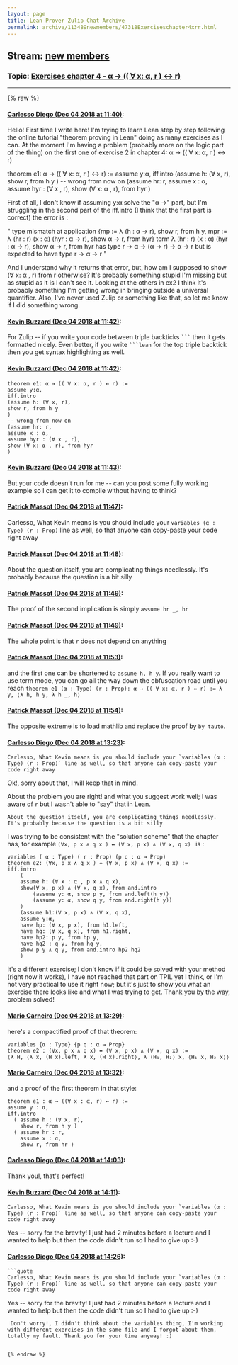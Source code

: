 ```yaml
---
layout: page
title: Lean Prover Zulip Chat Archive 
permalink: archive/113489newmembers/47318Exerciseschapter4xrr.html
---
```


## Stream: [new members](index.html)
### Topic: [Exercises chapter 4 - α → (( ∀ x: α, r ) ↔ r)](47318Exerciseschapter4xrr.html)

---


{% raw %}
#### [ Carlesso Diego (Dec 04 2018 at 11:40)](https://leanprover.zulipchat.com/#narrow/stream/113489-new%20members/topic/Exercises%20chapter%204%20-%20%CE%B1%20%E2%86%92%20%28%28%20%E2%88%80%20x%3A%20%CE%B1%2C%20r%20%29%20%E2%86%94%20r%29/near/150837580):
Hello! First time I write here! I'm trying to learn Lean step by step following the online tutorial "theorem proving in Lean" doing as many exercises as I can. 
At the moment I'm having a problem (probably more on the logic part of the thing) on the first one of exercise 2 in chapter 4:
α → (( ∀ x: α, r ) ↔ r)

theorem e1: α → (( ∀ x: α, r ) ↔ r) :=
assume y:α,
iff.intro
(assume h: (∀ x, r),
show r, from h y
)
-- wrong from now on
(assume hr: r,
assume x : α,
assume hyr : (∀ x , r),
show (∀ x: α , r), from hyr
)

First of all, I don't know if assuming y:α solve the "α →" part, but I'm struggling in the second part of the iff.intro (I think that the first part is correct) 
the error is : 

" type mismatch at application
{mp := λ (h : α → r), show r, from h y, mpr := λ (hr : r) (x : α) (hyr : α → r), show α → r, from hyr}
term
λ (hr : r) (x : α) (hyr : α → r), show α → r, from hyr
has type
r → α → (α → r) → α → r
but is expected to have type
r → α → r "

And I understand why it returns that error, but, how am I supposed to show (∀ x: α , r) from r otherwise? It's probably something stupid I'm missing but as stupid as it is I can't see it. Looking at the others in ex2 I think it's probably something I'm getting wrong in bringing outside a universal quantifier.
Also, I've never used Zulip or something like that, so let me know if I did something wrong.

#### [ Kevin Buzzard (Dec 04 2018 at 11:42)](https://leanprover.zulipchat.com/#narrow/stream/113489-new%20members/topic/Exercises%20chapter%204%20-%20%CE%B1%20%E2%86%92%20%28%28%20%E2%88%80%20x%3A%20%CE%B1%2C%20r%20%29%20%E2%86%94%20r%29/near/150837685):
For Zulip -- if you write your code between triple backticks ` ``` ` then it gets formatted nicely. Even better, if you write ` ```lean ` for the top triple backtick then you get syntax highlighting as well.

#### [ Kevin Buzzard (Dec 04 2018 at 11:42)](https://leanprover.zulipchat.com/#narrow/stream/113489-new%20members/topic/Exercises%20chapter%204%20-%20%CE%B1%20%E2%86%92%20%28%28%20%E2%88%80%20x%3A%20%CE%B1%2C%20r%20%29%20%E2%86%94%20r%29/near/150837694):
```lean
theorem e1: α → (( ∀ x: α, r ) ↔ r) :=
assume y:α,
iff.intro
(assume h: (∀ x, r),
show r, from h y
)
-- wrong from now on
(assume hr: r,
assume x : α,
assume hyr : (∀ x , r),
show (∀ x: α , r), from hyr
)
```

#### [ Kevin Buzzard (Dec 04 2018 at 11:43)](https://leanprover.zulipchat.com/#narrow/stream/113489-new%20members/topic/Exercises%20chapter%204%20-%20%CE%B1%20%E2%86%92%20%28%28%20%E2%88%80%20x%3A%20%CE%B1%2C%20r%20%29%20%E2%86%94%20r%29/near/150837731):
But your code doesn't run for me -- can you post some fully working example so I can get it to compile without having to think?

#### [ Patrick Massot (Dec 04 2018 at 11:47)](https://leanprover.zulipchat.com/#narrow/stream/113489-new%20members/topic/Exercises%20chapter%204%20-%20%CE%B1%20%E2%86%92%20%28%28%20%E2%88%80%20x%3A%20%CE%B1%2C%20r%20%29%20%E2%86%94%20r%29/near/150837935):
Carlesso, What Kevin means is you should include your `variables (α : Type) (r : Prop)` line as well, so that anyone can copy-paste your code right away

#### [ Patrick Massot (Dec 04 2018 at 11:48)](https://leanprover.zulipchat.com/#narrow/stream/113489-new%20members/topic/Exercises%20chapter%204%20-%20%CE%B1%20%E2%86%92%20%28%28%20%E2%88%80%20x%3A%20%CE%B1%2C%20r%20%29%20%E2%86%94%20r%29/near/150837993):
About the question itself, you are complicating things needlessly. It's probably because the question is a bit silly

#### [ Patrick Massot (Dec 04 2018 at 11:49)](https://leanprover.zulipchat.com/#narrow/stream/113489-new%20members/topic/Exercises%20chapter%204%20-%20%CE%B1%20%E2%86%92%20%28%28%20%E2%88%80%20x%3A%20%CE%B1%2C%20r%20%29%20%E2%86%94%20r%29/near/150838017):
The proof of the second implication is simply `assume hr _, hr`

#### [ Patrick Massot (Dec 04 2018 at 11:49)](https://leanprover.zulipchat.com/#narrow/stream/113489-new%20members/topic/Exercises%20chapter%204%20-%20%CE%B1%20%E2%86%92%20%28%28%20%E2%88%80%20x%3A%20%CE%B1%2C%20r%20%29%20%E2%86%94%20r%29/near/150838020):
The whole point is that `r` does not depend on anything

#### [ Patrick Massot (Dec 04 2018 at 11:53)](https://leanprover.zulipchat.com/#narrow/stream/113489-new%20members/topic/Exercises%20chapter%204%20-%20%CE%B1%20%E2%86%92%20%28%28%20%E2%88%80%20x%3A%20%CE%B1%2C%20r%20%29%20%E2%86%94%20r%29/near/150838222):
and the first one can be shortened to `assume h, h y`. If you really want to use term mode, you can go all the way down the obfuscation road until you reach `theorem e1 (α : Type) (r : Prop): α → (( ∀ x: α, r ) ↔ r) := λ y, ⟨λ h, h y, λ h _, h⟩`

#### [ Patrick Massot (Dec 04 2018 at 11:54)](https://leanprover.zulipchat.com/#narrow/stream/113489-new%20members/topic/Exercises%20chapter%204%20-%20%CE%B1%20%E2%86%92%20%28%28%20%E2%88%80%20x%3A%20%CE%B1%2C%20r%20%29%20%E2%86%94%20r%29/near/150838259):
The opposite extreme is to load mathlib and replace the proof by `by tauto`.

#### [ Carlesso Diego (Dec 04 2018 at 13:23)](https://leanprover.zulipchat.com/#narrow/stream/113489-new%20members/topic/Exercises%20chapter%204%20-%20%CE%B1%20%E2%86%92%20%28%28%20%E2%88%80%20x%3A%20%CE%B1%2C%20r%20%29%20%E2%86%94%20r%29/near/150842750):
```quote
Carlesso, What Kevin means is you should include your `variables (α : Type) (r : Prop)` line as well, so that anyone can copy-paste your code right away
```
 Ok!, sorry about that, I will keep that in mind.

About the problem you are right! and what you suggest work well; I was aware of ```r```  but I wasn't able to "say" that in Lean.

```quote
About the question itself, you are complicating things needlessly. It's probably because the question is a bit silly
```
I was trying to be consistent with the "solution scheme" that the chapter has, for example ```(∀x, p x ∧ q x ) ↔ (∀ x, p x) ∧ (∀ x, q x) ``` is :

```lean
variables ( α : Type) ( r : Prop) (p q : α → Prop)
theorem e2: (∀x, p x ∧ q x ) ↔ (∀ x, p x) ∧ (∀ x, q x) := 
iff.intro 
    (  
    assume h: (∀ x : α , p x ∧ q x),
    show(∀ x, p x) ∧ (∀ x, q x), from and.intro 
        (assume y: α, show p y, from and.left(h y))
        (assume y: α, show q y, from and.right(h y))
    )
    (assume h1:(∀ x, p x) ∧ (∀ x, q x),
    assume y:α,  
    have hp: (∀ x, p x), from h1.left,
    have hq: (∀ x, q x), from h1.right,
    have hp2: p y, from hp y,
    have hq2 : q y, from hq y,
    show p y ∧ q y, from and.intro hp2 hq2
    )
```
It's a different exercise; I don't know if it could be solved with your method (right now it works), I have not reached that part on TPIL yet I think, or I'm not very practical to use it right now;  but it's just to show you what an exercise there looks like and what I was trying to get. 
Thank you by the way, problem solved!

#### [ Mario Carneiro (Dec 04 2018 at 13:29)](https://leanprover.zulipchat.com/#narrow/stream/113489-new%20members/topic/Exercises%20chapter%204%20-%20%CE%B1%20%E2%86%92%20%28%28%20%E2%88%80%20x%3A%20%CE%B1%2C%20r%20%29%20%E2%86%94%20r%29/near/150843010):
here's a compactified proof of that theorem:
```lean
variables {α : Type} {p q : α → Prop}
theorem e2 : (∀x, p x ∧ q x) ↔ (∀ x, p x) ∧ (∀ x, q x) :=
⟨λ H, ⟨λ x, (H x).left, λ x, (H x).right⟩, λ ⟨H₁, H₂⟩ x, ⟨H₁ x, H₂ x⟩⟩
```

#### [ Mario Carneiro (Dec 04 2018 at 13:32)](https://leanprover.zulipchat.com/#narrow/stream/113489-new%20members/topic/Exercises%20chapter%204%20-%20%CE%B1%20%E2%86%92%20%28%28%20%E2%88%80%20x%3A%20%CE%B1%2C%20r%20%29%20%E2%86%94%20r%29/near/150843154):
and a proof of the first theorem in that style:
```lean
theorem e1 : α → ((∀ x : α, r) ↔ r) :=
assume y : α,
iff.intro
  ( assume h : (∀ x, r),
    show r, from h y )
  ( assume hr : r,
    assume x : α,
    show r, from hr )
```

#### [ Carlesso Diego (Dec 04 2018 at 14:03)](https://leanprover.zulipchat.com/#narrow/stream/113489-new%20members/topic/Exercises%20chapter%204%20-%20%CE%B1%20%E2%86%92%20%28%28%20%E2%88%80%20x%3A%20%CE%B1%2C%20r%20%29%20%E2%86%94%20r%29/near/150844606):
Thank you!, that's perfect!

#### [ Kevin Buzzard (Dec 04 2018 at 14:11)](https://leanprover.zulipchat.com/#narrow/stream/113489-new%20members/topic/Exercises%20chapter%204%20-%20%CE%B1%20%E2%86%92%20%28%28%20%E2%88%80%20x%3A%20%CE%B1%2C%20r%20%29%20%E2%86%94%20r%29/near/150845046):
```quote
Carlesso, What Kevin means is you should include your `variables (α : Type) (r : Prop)` line as well, so that anyone can copy-paste your code right away
```
 Yes -- sorry for the brevity! I just had 2 minutes before a lecture and I wanted to help but then the code didn't run so I had to give up :-)

#### [ Carlesso Diego (Dec 04 2018 at 14:26)](https://leanprover.zulipchat.com/#narrow/stream/113489-new%20members/topic/Exercises%20chapter%204%20-%20%CE%B1%20%E2%86%92%20%28%28%20%E2%88%80%20x%3A%20%CE%B1%2C%20r%20%29%20%E2%86%94%20r%29/near/150845940):
```quote
```quote
Carlesso, What Kevin means is you should include your `variables (α : Type) (r : Prop)` line as well, so that anyone can copy-paste your code right away
```
 Yes -- sorry for the brevity! I just had 2 minutes before a lecture and I wanted to help but then the code didn't run so I had to give up :-)
```
 Don't worry!, I didn't think about the variables thing, I'm working with different exercises in the same file and I forgot about them, totally my fault. Thank you for your time anyway! :)


{% endraw %}
